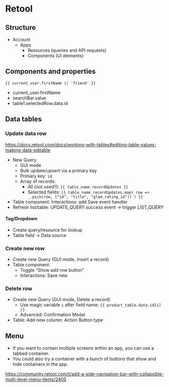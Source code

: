 # Retool

## Structure

- Account
	- Apps
		- Resources (queries and API requests)
		- Components (UI elements)

## Components and properties

	{{ current_user.firstName || 'friend' }}

- current_user.firstName
- searchBar.value
- table1.selectedRow.data.id

## Data tables

### Update data row

https://docs.retool.com/docs/working-with-tables#editing-table-values-making-data-editable

- New Query
	- GUI mode
	- Bulk update/upsert via a primary key
	- Primary key: `id`
	- Array of records:
		- All (not used?): `{{ table_name.recordUpdates }}`
		- Selected fields: `{{ table_name.recordUpdates.map( row => _.pick(row, ["id", "title", "glam_rating_id"]) ) }}`
- Table component: Interactions: add Save event handler
- Refresh list/table: UPDATE_QUERY.success event -> trigger LIST_QUERY

#### Tag/Dropdown

- Create query/resource for lookup
- Table field -> Data source

### Create new row

- Create new Query (GUI mode, Insert a record)
- Table component:
	- Toggle “Show add row button”
	- Interactions: Save new

### Delete row

- Create new Query (GUI mode, Delete a record)
	- Use magic variable `i` after field name: `{{ product_table.data.id[i] }}`
	- Advanced: Confirmation Modal
- Table: Add new column: Action Button type

## Menu

- If you want to contain multiple screens within an app, you can use a tabbed container.
- You could also try a container with a bunch of buttons that show and hide containers in the app.

https://community.retool.com/t/add-a-side-navigation-bar-with-collapsible-multi-level-menu-items/2405
